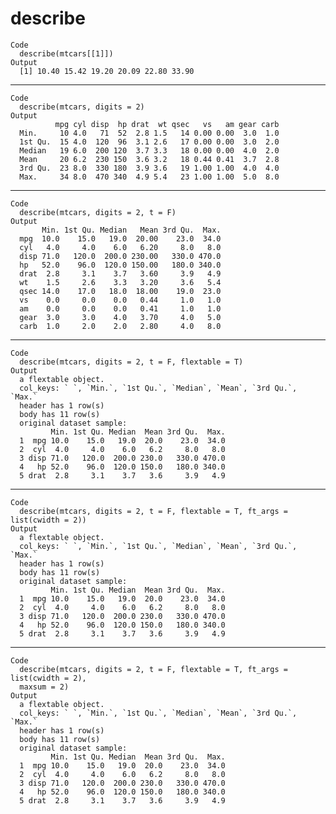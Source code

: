 # describe

    Code
      describe(mtcars[[1]])
    Output
      [1] 10.40 15.42 19.20 20.09 22.80 33.90

---

    Code
      describe(mtcars, digits = 2)
    Output
              mpg cyl disp  hp drat  wt qsec   vs   am gear carb
      Min.     10 4.0   71  52  2.8 1.5   14 0.00 0.00  3.0  1.0
      1st Qu.  15 4.0  120  96  3.1 2.6   17 0.00 0.00  3.0  2.0
      Median   19 6.0  200 120  3.7 3.3   18 0.00 0.00  4.0  2.0
      Mean     20 6.2  230 150  3.6 3.2   18 0.44 0.41  3.7  2.8
      3rd Qu.  23 8.0  330 180  3.9 3.6   19 1.00 1.00  4.0  4.0
      Max.     34 8.0  470 340  4.9 5.4   23 1.00 1.00  5.0  8.0

---

    Code
      describe(mtcars, digits = 2, t = F)
    Output
           Min. 1st Qu. Median   Mean 3rd Qu.  Max.
      mpg  10.0    15.0   19.0  20.00    23.0  34.0
      cyl   4.0     4.0    6.0   6.20     8.0   8.0
      disp 71.0   120.0  200.0 230.00   330.0 470.0
      hp   52.0    96.0  120.0 150.00   180.0 340.0
      drat  2.8     3.1    3.7   3.60     3.9   4.9
      wt    1.5     2.6    3.3   3.20     3.6   5.4
      qsec 14.0    17.0   18.0  18.00    19.0  23.0
      vs    0.0     0.0    0.0   0.44     1.0   1.0
      am    0.0     0.0    0.0   0.41     1.0   1.0
      gear  3.0     3.0    4.0   3.70     4.0   5.0
      carb  1.0     2.0    2.0   2.80     4.0   8.0

---

    Code
      describe(mtcars, digits = 2, t = F, flextable = T)
    Output
      a flextable object.
      col_keys: ` `, `Min.`, `1st Qu.`, `Median`, `Mean`, `3rd Qu.`, `Max.` 
      header has 1 row(s) 
      body has 11 row(s) 
      original dataset sample: 
             Min. 1st Qu. Median  Mean 3rd Qu.  Max.
      1  mpg 10.0    15.0   19.0  20.0    23.0  34.0
      2  cyl  4.0     4.0    6.0   6.2     8.0   8.0
      3 disp 71.0   120.0  200.0 230.0   330.0 470.0
      4   hp 52.0    96.0  120.0 150.0   180.0 340.0
      5 drat  2.8     3.1    3.7   3.6     3.9   4.9

---

    Code
      describe(mtcars, digits = 2, t = F, flextable = T, ft_args = list(cwidth = 2))
    Output
      a flextable object.
      col_keys: ` `, `Min.`, `1st Qu.`, `Median`, `Mean`, `3rd Qu.`, `Max.` 
      header has 1 row(s) 
      body has 11 row(s) 
      original dataset sample: 
             Min. 1st Qu. Median  Mean 3rd Qu.  Max.
      1  mpg 10.0    15.0   19.0  20.0    23.0  34.0
      2  cyl  4.0     4.0    6.0   6.2     8.0   8.0
      3 disp 71.0   120.0  200.0 230.0   330.0 470.0
      4   hp 52.0    96.0  120.0 150.0   180.0 340.0
      5 drat  2.8     3.1    3.7   3.6     3.9   4.9

---

    Code
      describe(mtcars, digits = 2, t = F, flextable = T, ft_args = list(cwidth = 2),
      maxsum = 2)
    Output
      a flextable object.
      col_keys: ` `, `Min.`, `1st Qu.`, `Median`, `Mean`, `3rd Qu.`, `Max.` 
      header has 1 row(s) 
      body has 11 row(s) 
      original dataset sample: 
             Min. 1st Qu. Median  Mean 3rd Qu.  Max.
      1  mpg 10.0    15.0   19.0  20.0    23.0  34.0
      2  cyl  4.0     4.0    6.0   6.2     8.0   8.0
      3 disp 71.0   120.0  200.0 230.0   330.0 470.0
      4   hp 52.0    96.0  120.0 150.0   180.0 340.0
      5 drat  2.8     3.1    3.7   3.6     3.9   4.9

